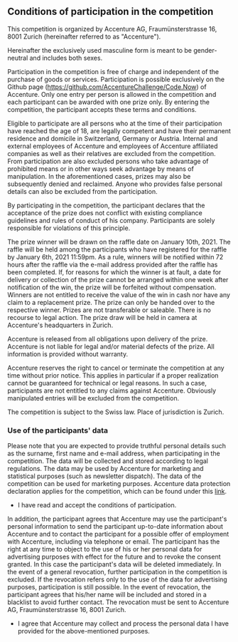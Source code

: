## Conditions of participation in the competition

This competition is organized by Accenture AG, Fraumünsterstrasse 16, 8001 Zurich (hereinafter referred to as "Accenture").

Hereinafter the exclusively used masculine form is meant to be gender-neutral and includes both sexes.

Participation in the competition is free of charge and independent of the purchase of goods or services. Participation is possible exclusively on the Github page (https://github.com/AccentureChallenge/Code.Now) of Accenture. Only one entry per person is allowed in the competition and each participant can be awarded with one prize only. By entering the competition, the participant accepts these terms and conditions.

Eligible to participate are all persons who at the time of their participation have reached the age of 18, are legally competent and have their permanent residence and domicile in Switzerland, Germany or Austria. Internal and external employees of Accenture and employees of Accenture affiliated companies as well as their relatives are excluded from the competition. From participation are also excluded persons who take advantage of prohibited means or in other ways seek advantage by means of manipulation. In the aforementioned cases, prizes may also be subsequently denied and reclaimed. Anyone who provides false personal details can also be excluded from the participation.

By participating in the competition, the participant declares that the acceptance of the prize does not conflict with existing compliance guidelines and rules of conduct of his company. Participants are solely responsible for violations of this principle.

The prize winner will be drawn on the raffle date on January 10th, 2021. The raffle will be held among the participants who have registered for the raffle by January 6th, 2021 11:59pm. As a rule, winners will be notified within 72 hours after the raffle via the e-mail address provided after the raffle has been completed. If, for reasons for which the winner is at fault, a date for delivery or collection of the prize cannot be arranged within one week after notification of the win, the prize will be forfeited without compensation. Winners are not entitled to receive the value of the win in cash nor have any claim to a replacement prize. The prize can only be handed over to the respective winner. Prizes are not transferable or saleable. There is no recourse to legal action. The prize draw will be held in camera at Accenture's headquarters in Zurich.

Accenture is released from all obligations upon delivery of the prize. Accenture is not liable for legal and/or material defects of the prize. All information is provided without warranty.

Accenture reserves the right to cancel or terminate the competition at any time without prior notice. This applies in particular if a proper realization cannot be guaranteed for technical or legal reasons. In such a case, participants are not entitled to any claims against Accenture. Obviously manipulated entries will be excluded from the competition.

The competition is subject to the Swiss law. Place of jurisdiction is Zurich.

### Use of the participants' data

Please note that you are expected to provide truthful personal details such as the surname, first name and e-mail address, when participating in the competition. The data will be collected and stored according to legal regulations. The data may be used by Accenture for marketing and statistical purposes (such as newsletter dispatch). The data of the competition can be used for marketing purposes. Accenture data protection declaration applies for the competition, which can be found under this [link](https://www.accenture.com/at-de/privacy-policy).

* I have read and accept the conditions of participation.

In addition, the participant agrees that Accenture may use the participant's personal information to send the participant up-to-date information about Accenture and to contact the participant for a possible offer of employment with Accenture, including via telephone or email. The participant has the right at any time to object to the use of his or her personal data for advertising purposes with effect for the future and to revoke the consent granted. In this case the participant's data will be deleted immediately. In the event of a general revocation, further participation in the competition is excluded. If the revocation refers only to the use of the data for advertising purposes, participation is still possible. In the event of revocation, the participant agrees that his/her name will be included and stored in a blacklist to avoid further contact. The revocation must be sent to Accenture AG, Fraumünsterstrasse 16, 8001 Zurich.

* I agree that Accenture may collect and process the personal data I have provided for the above-mentioned purposes.
